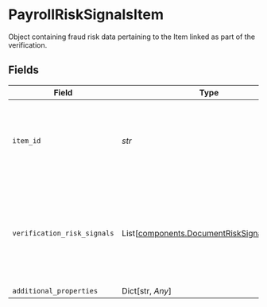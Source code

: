 # PayrollRiskSignalsItem

Object containing fraud risk data pertaining to the Item linked as part of the verification.


## Fields

| Field                                                                                              | Type                                                                                               | Required                                                                                           | Description                                                                                        |
| -------------------------------------------------------------------------------------------------- | -------------------------------------------------------------------------------------------------- | -------------------------------------------------------------------------------------------------- | -------------------------------------------------------------------------------------------------- |
| `item_id`                                                                                          | *str*                                                                                              | :heavy_check_mark:                                                                                 | The `item_id` of the Item associated with this webhook, warning, or error                          |
| `verification_risk_signals`                                                                        | List[[components.DocumentRiskSignalsObject](../../models/components/documentrisksignalsobject.md)] | :heavy_check_mark:                                                                                 | Array of payroll income document authenticity data retrieved for each of the user's accounts.      |
| `additional_properties`                                                                            | Dict[str, *Any*]                                                                                   | :heavy_minus_sign:                                                                                 | N/A                                                                                                |